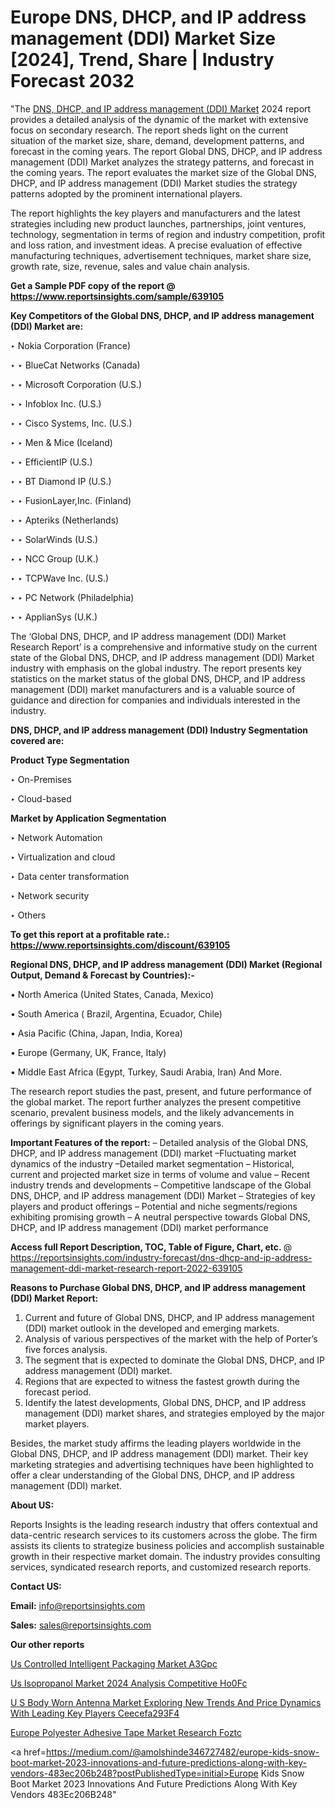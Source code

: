 # Europe DNS, DHCP, and IP address management (DDI) Market Size [2024], Trend, Share | Industry Forecast 2032

"The <a href=https://www.reportsinsights.com/sample/639105>DNS, DHCP, and IP address management (DDI) Market</a> 2024 report provides a detailed analysis of the dynamic of the market with extensive focus on secondary research. The report sheds light on the current situation of the market size, share, demand, development patterns, and forecast in the coming years. The report Global DNS, DHCP, and IP address management (DDI) Market analyzes the strategy patterns, and forecast in the coming years. The report evaluates the market size of the Global DNS, DHCP, and IP address management (DDI) Market studies the strategy patterns adopted by the prominent international players.

The report highlights the key players and manufacturers and the latest strategies including new product launches, partnerships, joint ventures, technology, segmentation in terms of region and industry competition, profit and loss ration, and investment ideas. A precise evaluation of effective manufacturing techniques, advertisement techniques, market share size, growth rate, size, revenue, sales and value chain analysis.

<strong>Get a Sample PDF copy of the report @ <a href=https://www.reportsinsights.com/sample/639105 style=color:#0000ff;>https://www.reportsinsights.com/sample/639105</a></strong>

<strong>Key Competitors of the Global DNS, DHCP, and IP address management (DDI) Market are:</strong>

‣ Nokia Corporation (France)

‣ 
‣ BlueCat Networks (Canada)

‣ 
‣ Microsoft Corporation (U.S.)

‣ 
‣ Infoblox Inc. (U.S.)

‣ 
‣ Cisco Systems, Inc. (U.S.)

‣ 
‣ Men & Mice (Iceland)

‣ 
‣ EfficientIP (U.S.)

‣ 
‣ BT Diamond IP (U.S.)

‣ 
‣ FusionLayer,Inc. (Finland)

‣ 
‣ Apteriks (Netherlands)

‣ 
‣ SolarWinds (U.S.)

‣ 
‣ NCC Group (U.K.)

‣ 
‣ TCPWave Inc. (U.S.)

‣ 
‣ PC Network (Philadelphia)

‣ 
‣ ApplianSys (U.K.)

The ‘Global DNS, DHCP, and IP address management (DDI) Market Research Report’ is a comprehensive and informative study on the current state of the Global DNS, DHCP, and IP address management (DDI) Market industry with emphasis on the global industry. The report presents key statistics on the market status of the global DNS, DHCP, and IP address management (DDI) market manufacturers and is a valuable source of guidance and direction for companies and individuals interested in the industry.

<strong>DNS, DHCP, and IP address management (DDI) Industry Segmentation covered are:</strong>

<strong>Product Type Segmentation</strong>

‣    On-Premises

‣ Cloud-based

<strong>Market by Application Segmentation</strong>

‣   Network Automation

‣ Virtualization and cloud

‣ Data center transformation

‣ Network security

‣ Others

<strong>To get this report at a profitable rate.: <a href=https://www.reportsinsights.com/discount/639105 style=color:#0000ff;>https://www.reportsinsights.com/discount/639105</a></strong>

<strong>Regional DNS, DHCP, and IP address management (DDI) Market (Regional Output, Demand &amp; Forecast by Countries):-</strong>

• North America (United States, Canada, Mexico)

• South America ( Brazil, Argentina, Ecuador, Chile)

• Asia Pacific (China, Japan, India, Korea)

• Europe (Germany, UK, France, Italy)

• Middle East Africa (Egypt, Turkey, Saudi Arabia, Iran) And More.

The research report studies the past, present, and future performance of the global market. The report further analyzes the present competitive scenario, prevalent business models, and the likely advancements in offerings by significant players in the coming years.

<strong>Important Features of the report:</strong>
– Detailed analysis of the Global DNS, DHCP, and IP address management (DDI) market
–Fluctuating market dynamics of the industry
–Detailed market segmentation
– Historical, current and projected market size in terms of volume and value
– Recent industry trends and developments
– Competitive landscape of the Global DNS, DHCP, and IP address management (DDI) Market
– Strategies of key players and product offerings
– Potential and niche segments/regions exhibiting promising growth
– A neutral perspective towards Global DNS, DHCP, and IP address management (DDI) market performance

<strong>Access full Report Description, TOC, Table of Figure, Chart, etc. </strong>@   <a href=https://reportsinsights.com/industry-forecast/dns-dhcp-and-ip-address-management-ddi-market-research-report-2022-639105 style=color:#0000ff;>https://reportsinsights.com/industry-forecast/dns-dhcp-and-ip-address-management-ddi-market-research-report-2022-639105</a>

<strong>Reasons to Purchase Global DNS, DHCP, and IP address management (DDI) Market Report:</strong>
1. Current and future of Global DNS, DHCP, and IP address management (DDI) market outlook in the developed and emerging markets.
2. Analysis of various perspectives of the market with the help of Porter’s five forces analysis.
3. The segment that is expected to dominate the Global DNS, DHCP, and IP address management (DDI) market.
4. Regions that are expected to witness the fastest growth during the forecast period.
5. Identify the latest developments, Global DNS, DHCP, and IP address management (DDI) market shares, and strategies employed by the major market players.

Besides, the market study affirms the leading players worldwide in the Global DNS, DHCP, and IP address management (DDI) market. Their key marketing strategies and advertising techniques have been highlighted to offer a clear understanding of the Global DNS, DHCP, and IP address management (DDI) market.

<strong><strong>About US</strong>:</strong>

Reports Insights is the leading research industry that offers contextual and data-centric research services to its customers across the globe. The firm assists its clients to strategize business policies and accomplish sustainable growth in their respective market domain. The industry provides consulting services, syndicated research reports, and customized research reports.

<strong>Contact US:</strong>

<p class=><b>Email:</b> <a href=mailto:info@reportsinsights.com>info@reportsinsights.com</a></p>
<p class=><b>Sales:</b> <a href=mailto:sales@reportsinsights.com>sales@reportsinsights.com</a></p>

<strong>Our other reports</strong>

<a href=https://www.linkedin.com/pulse/us-controlled-intelligent-packaging-market-a3gpc/>Us Controlled Intelligent Packaging Market A3Gpc</a>

<a href=https://www.linkedin.com/pulse/us-isopropanol-market-2024-analysis-competitive-ho0fc/>Us Isopropanol Market 2024 Analysis Competitive Ho0Fc</a>

<a href=https://medium.com/@khalunansh/u-s-body-worn-antenna-market-exploring-new-trends-and-price-dynamics-with-leading-key-players-ceecefa293f4>U S Body Worn Antenna Market Exploring New Trends And Price Dynamics With Leading Key Players Ceecefa293F4</a>

<a href=https://www.linkedin.com/pulse/europe-polyester-adhesive-tape-market-research-foztc/>Europe Polyester Adhesive Tape Market Research Foztc</a>

<a href=https://medium.com/@amolshinde346727482/europe-kids-snow-boot-market-2023-innovations-and-future-predictions-along-with-key-vendors-483ec206b248?postPublishedType=initial>Europe Kids Snow Boot Market 2023 Innovations And Future Predictions Along With Key Vendors 483Ec206B248</a>"
